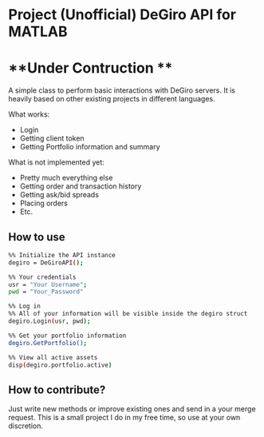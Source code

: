 # Project (Unofficial) DeGiro API for MATLAB

# **Under Contruction **

A simple class to perform basic interactions with DeGiro servers. It is heavily based on other existing projects in different languages.

What works: 

- Login 
- Getting client token 
- Getting Portfolio information and summary

What is not implemented yet: 
- Pretty much everything else 
- Getting order and transaction history 
- Getting ask/bid spreads
- Placing orders 
- Etc.

## How to use

```sh
%% Initialize the API instance
degiro = DeGiroAPI();

%% Your credentials
usr = "Your Username";
pwd = "Your_Password"

%% Log in
%% All of your information will be visible inside the degiro struct
degiro.Login(usr, pwd);

%% Get your portfolio information
degiro.GetPortfolio();

%% View all active assets
disp(degiro.portfolio.active)
```

## How to contribute?
Just write new methods or improve existing ones and send in a your merge request.
This is a small project I do in my free time, so use at your own discretion. 
